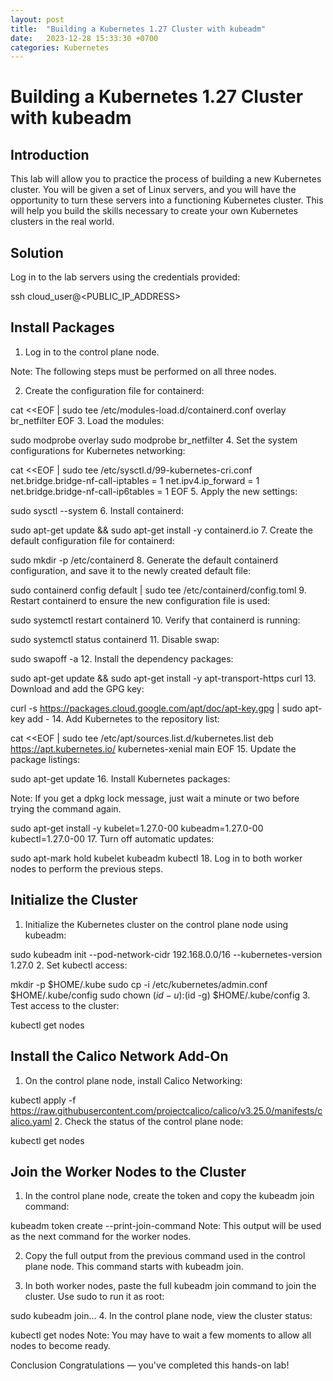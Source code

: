 ```yaml
---
layout: post
title:  "Building a Kubernetes 1.27 Cluster with kubeadm"
date:   2023-12-28 15:33:30 +0700
categories: Kubernetes
---
```

# Building a Kubernetes 1.27 Cluster with kubeadm
## Introduction
This lab will allow you to practice the process of building a new Kubernetes cluster. You will be given a set of Linux servers, and you will have the opportunity to turn these servers into a functioning Kubernetes cluster. This will help you build the skills necessary to create your own Kubernetes clusters in the real world.
## Solution
Log in to the lab servers using the credentials provided:

ssh cloud_user@<PUBLIC_IP_ADDRESS>
## Install Packages
1. Log in to the control plane node.

Note: The following steps must be performed on all three nodes.

2. Create the configuration file for containerd:

cat <<EOF | sudo tee /etc/modules-load.d/containerd.conf
overlay
br_netfilter
EOF
3. Load the modules:

sudo modprobe overlay
sudo modprobe br_netfilter
4. Set the system configurations for Kubernetes networking:

cat <<EOF | sudo tee /etc/sysctl.d/99-kubernetes-cri.conf
net.bridge.bridge-nf-call-iptables = 1
net.ipv4.ip_forward = 1
net.bridge.bridge-nf-call-ip6tables = 1
EOF
5. Apply the new settings:

sudo sysctl --system
6. Install containerd:

sudo apt-get update && sudo apt-get install -y containerd.io
7. Create the default configuration file for containerd:

sudo mkdir -p /etc/containerd
8. Generate the default containerd configuration, and save it to the newly created default file:

sudo containerd config default | sudo tee /etc/containerd/config.toml
9. Restart containerd to ensure the new configuration file is used:

sudo systemctl restart containerd
10. Verify that containerd is running:

sudo systemctl status containerd
11. Disable swap:

sudo swapoff -a
12. Install the dependency packages:

sudo apt-get update && sudo apt-get install -y apt-transport-https curl
13. Download and add the GPG key:

curl -s https://packages.cloud.google.com/apt/doc/apt-key.gpg | sudo apt-key add -
14. Add Kubernetes to the repository list:

cat <<EOF | sudo tee /etc/apt/sources.list.d/kubernetes.list
deb https://apt.kubernetes.io/ kubernetes-xenial main
EOF
15. Update the package listings:

sudo apt-get update
16. Install Kubernetes packages:

Note: If you get a dpkg lock message, just wait a minute or two before trying the command again.

sudo apt-get install -y kubelet=1.27.0-00 kubeadm=1.27.0-00 kubectl=1.27.0-00
17. Turn off automatic updates:

sudo apt-mark hold kubelet kubeadm kubectl
18. Log in to both worker nodes to perform the previous steps.

## Initialize the Cluster
1. Initialize the Kubernetes cluster on the control plane node using kubeadm:

sudo kubeadm init --pod-network-cidr 192.168.0.0/16 --kubernetes-version 1.27.0
2. Set kubectl access:

mkdir -p $HOME/.kube
sudo cp -i /etc/kubernetes/admin.conf $HOME/.kube/config
sudo chown $(id -u):$(id -g) $HOME/.kube/config
3. Test access to the cluster:

kubectl get nodes
## Install the Calico Network Add-On
1. On the control plane node, install Calico Networking:

kubectl apply -f https://raw.githubusercontent.com/projectcalico/calico/v3.25.0/manifests/calico.yaml
2. Check the status of the control plane node:

kubectl get nodes
## Join the Worker Nodes to the Cluster
1. In the control plane node, create the token and copy the kubeadm join command:

kubeadm token create --print-join-command
Note: This output will be used as the next command for the worker nodes.

2. Copy the full output from the previous command used in the control plane node. This command starts with kubeadm join.

3. In both worker nodes, paste the full kubeadm join command to join the cluster. Use sudo to run it as root:

sudo kubeadm join...
4. In the control plane node, view the cluster status:

kubectl get nodes
Note: You may have to wait a few moments to allow all nodes to become ready.

Conclusion
Congratulations — you've completed this hands-on lab!
